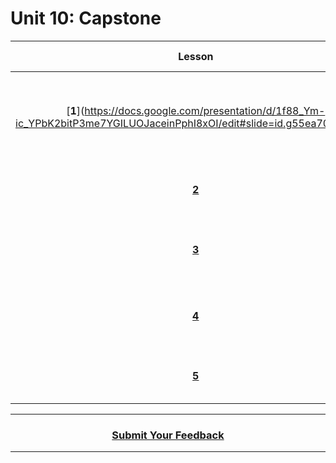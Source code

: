 # Unit 10: Capstone




|Lesson|Minutes|Objectives <br> *Coders will ...*|External Resources
|:-------:|:-------:|:-------|:-------:|
|[**1**](https://docs.google.com/presentation/d/1f88_Ym-ic_YPbK2bitP3me7YGILUOJaceinPphI8xOI/edit#slide=id.g55ea70e3a7_0_0|45|Enagage in collabortive brainstorming, use a wireframe to plan a webpage. |N/A|
|[**2**](https://docs.google.com/presentation/d/1f88_Ym-ic_YPbK2bitP3me7YGILUOJaceinPphI8xOI/edit#slide=id.g55ea70e3a7_0_467)|45|Collaborate with team members on a shared project |N/A|
|[**3**](https://docs.google.com/presentation/d/1f88_Ym-ic_YPbK2bitP3me7YGILUOJaceinPphI8xOI/edit#slide=id.g5ca270a43d_1_267)|45|Collaborate with team memmbers on a shared project |N/A|
|[**4**](https://docs.google.com/presentation/d/1f88_Ym-ic_YPbK2bitP3me7YGILUOJaceinPphI8xOI/edit#slide=id.g5ca270a43d_1_305)|45|Understand how to export projects to a sharable online porfolio|N/A|
|[**5**](https://docs.google.com/presentation/d/1f88_Ym-ic_YPbK2bitP3me7YGILUOJaceinPphI8xOI/edit#slide=id.g5ca270a43d_1_796)|45|Develop skills to properly prepare for a presentation|N/A|
----
<h3 align="center"><a href="https://docs.google.com/forms/d/e/1FAIpQLSeLpI-m6UKvIxk97F8R1iidFRaYXJ3dfcUuIjx2Pz0WMfO1SA/viewform">Submit Your Feedback</a>  </h3>

----
